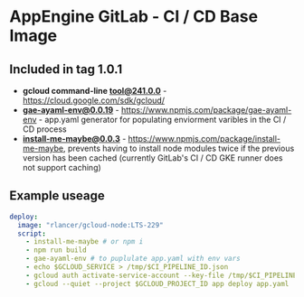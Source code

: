 # AppEngine GitLab - CI / CD Base Image 

## Included in tag 1.0.1

* **gcloud command-line tool@241.0.0** - https://cloud.google.com/sdk/gcloud/
* **gae-ayaml-env@0.0.19** - https://www.npmjs.com/package/gae-ayaml-env - app.yaml generator for populating enviorment varibles in the CI / CD process 
* **install-me-maybe@0.0.3** - https://www.npmjs.com/package/install-me-maybe, prevents having to install node modules twice if the previous version has been cached (currently GitLab's CI / CD GKE runner does not support caching)


## Example useage 

```yaml
deploy:
  image: "rlancer/gcloud-node:LTS-229"
  script:
    - install-me-maybe # or npm i
    - npm run build
    - gae-ayaml-env # to puplulate app.yaml with env vars
    - echo $GCLOUD_SERVICE > /tmp/$CI_PIPELINE_ID.json
    - gcloud auth activate-service-account --key-file /tmp/$CI_PIPELINE_ID.json
    - gcloud --quiet --project $GCLOUD_PROJECT_ID app deploy app.yaml
```
